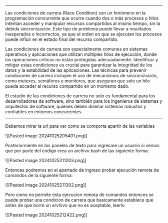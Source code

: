 
--------


Las condiciones de carrera (Race Condition) son un fenómeno en la programación concurrente que ocurre cuando dos o más procesos o hilos intentan acceder y manipular recursos compartidos al mismo tiempo, sin la debida sincronización. Este tipo de problema puede llevar a resultados inesperados o incorrectos, ya que el orden en que se ejecutan los procesos puede influir en el estado final del recurso compartido.

Las condiciones de carrera son especialmente comunes en sistemas operativos y aplicaciones que utilizan múltiples hilos de ejecución, donde las operaciones críticas no están protegidas adecuadamente. Identificar y mitigar estas condiciones es crucial para garantizar la integridad de los datos y la estabilidad de las aplicaciones. Las técnicas para prevenir condiciones de carrera incluyen el uso de mecanismos de sincronización, como mutexes, semáforos y monitores, que aseguran que solo un hilo pueda acceder al recurso compartido en un momento dado.

El estudio de las condiciones de carrera no solo es fundamental para los desarrolladores de software, sino también para los ingenieros de sistemas y arquitectos de software, quienes deben diseñar sistemas robustos y confiables en entornos concurrentes.

------

Debemos mirar la url para ver como se comporta apartir de las variables

![[Pasted image 20241025205401.png]]

Posteriormente en los paneles de texto para ingresare un usuario si vemos que por parte del codigo crea un archivo bash de las siguiente forma:

![[Pasted image 20241025211203.png]]

Entonces podremos en el apartado de ingreso probar ejecución remota de comandos de la siguiente forma: 


![[Pasted image 20241025211302.png]]

Pero como no permite esta ejecucion remota de comandos entonces se puede probar una condicion de carrera que basicamente establece que antes de que borre un arvhivo que no es aceptable, leerlo

![[Pasted image 20241025212422.png]]

